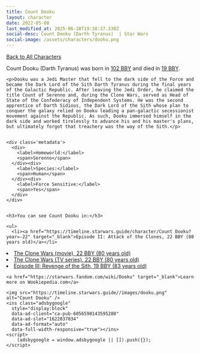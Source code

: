 ```yaml
---
title: Count Dooku
layout: character
date: 2022-05-08
last_modified_at: 2025-06-28T19:38:37.330Z
social-desc: Count Dooku (Darth Tyranus)  | Star Wars
social-image: /assets/characters/dooku.png
---
```

<a href="/character" class="smaller">Back to All Characters</a>

<div class="character-profile container">
  <div class="col-10">
    <p>
    Count Dooku (Darth Tyranus)     was born in <a href="https://timeline.starwars.guide/character/Count Dooku?year=-102" target="_blank">102 BBY</a> and died in <a href="https://timeline.starwars.guide/character/Count Dooku?year=-19" target="_blank">19 BBY</a>.        
    </p>

    <p>Dooku was a Jedi Master that fell to the dark side of the Force and became the Dark Lord of the Sith Darth Tyranus during the final years of the Galactic Republic. After leaving the Jedi Order, he claimed the title Count of Serenno and, during the Clone Wars, served as Head of State of the Confederacy of Independent Systems. He was the second apprentice of Darth Sidious, the Dark Lord of the Sith whose plan to conquer the galaxy relied on Dooku leading a pan-galactic secessionist movement against the Republic. As such, Dooku immersed himself in the dark side and worked tirelessly to advance his and his master's plans, but ultimately forgot that treachery was the way of the Sith.</p>


    <div class='metadata'>
      <div>
        <label>Homeworld:</label>
        <span>Serenno</span>
      </div><div>
        <label>Species:</label>
        <span>Human</span>
      </div><div>
        <label>Force Sensitive:</label>
        <span>Yes</span>
      </div>
    </div>


    <h3>You can see Count Dooku in:</h3>

    <ul>
      <li><a href="https://timeline.starwars.guide/character/Count Dooku?year=-22" target="_blank">Episode II: Attack of the Clones, 22 BBY (80 years old)</a></li>
  <li><a href="https://timeline.starwars.guide/character/Count Dooku?year=-22" target="_blank">The Clone Wars (movie), 22 BBY (80 years old)</a></li>
  <li><a href="https://timeline.starwars.guide/character/Count Dooku?year=-22" target="_blank">The Clone Wars (TV series), 22 BBY (80 years old)</a></li>
  <li><a href="https://timeline.starwars.guide/character/Count Dooku?year=-19" target="_blank">Episode III: Revenge of the Sith, 19 BBY (83 years old)</a></li>
    </ul>

    <a href="https://starwars.fandom.com/wiki/Dooku" target="_blank">Learn more on Wookiepedia.com</a>
  </div>
  <div class="character_image col-2">
    
    <img src="https://timeline.starwars.guide//images/dooku.png" alt="Count Dooku" />
    <ins class="adsbygoogle"
      style="display:block"
      data-ad-client="ca-pub-6056590143595280"
      data-ad-slot="1622037034"
      data-ad-format="auto"
      data-full-width-responsive="true"></ins>
    <script>
        (adsbygoogle = window.adsbygoogle || []).push({});
    </script>
  </div>
</div>
